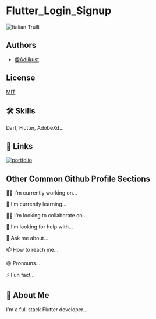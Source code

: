
# Flutter_Login_Signup

<img src="home.PNG" alt="Italian Trulli">

## Authors

- [@Adiikust](https://github.com/Adiikust)


## License

[MIT](https://choosealicense.com/licenses/mit/)


## 🛠 Skills
Dart, Flutter, AdobeXd...


## 🔗 Links
[![portfolio](https://img.shields.io/badge/my_portfolio-000?style=for-the-badge&logo=ko-fi&logoColor=white)](https://github.com/Adiikust/)

## Other Common Github Profile Sections
👩‍💻 I'm currently working on...

🧠 I'm currently learning...

👯‍♀️ I'm looking to collaborate on...

🤔 I'm looking for help with...

💬 Ask me about...

📫 How to reach me...

😄 Pronouns...

⚡️ Fun fact...


## 🚀 About Me
I'm a full stack Flutter developer...

